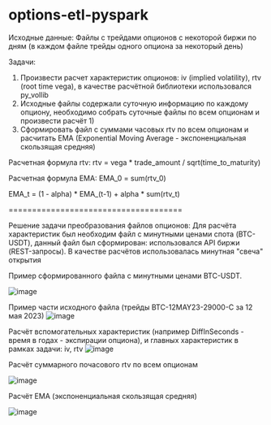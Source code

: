 # options-etl-pyspark
Исходные данные:
Файлы с трейдами опционов с некоторой биржи по дням (в каждом файле трейды одного опциона за некоторый день)

Задачи:
1) Произвести расчет характеристик опционов: iv (implied volatility), rtv (root time vega), в качестве расчётной библиотеки использовался py_vollib
2) Исходные файлы содержали суточную информацию по каждому опциону, необходимо собрать суточные файлы по всем опционам и произвести расчёт 1)
3) Сформировать файл с суммами часовых rtv по всем опционам и расчитать EMA (Exponential Moving Average - экспоненциальная скользящая средняя)

Расчетная формула rtv:
rtv  = vega * trade_amount / sqrt(time_to_maturity)


Расчетная формула EMA:
EMA_0 = sum(rtv_0)

EMA_t = (1 - alpha) * EMA_(t-1) + alpha * sum(rtv_t)

=====================================

Решение задачи преобразования файлов опционов:
Для расчёта характеристик был необходим файл с минутными ценами спота (BTC-USDT), данный файл был сформирован: использовался API биржи (REST-запросы). В качестве расчётов использовалась минутная "свеча" открытия

Пример сформированного файла с минутными ценами BTC-USDT.




![image](https://github.com/emilcube/options-etl-pyspark/assets/24300598/dd9307ad-649a-4f30-b549-ccff42e081ab)



Пример части исходного файла (трейды BTC-12MAY23-29000-С за 12 мая 2023)
![image](https://github.com/emilcube/options-etl-pyspark/assets/24300598/f48c65bf-08c5-450e-9014-d8431da4c709)

Расчёт вспомогательных характеристик (например DiffInSeconds - время в годах - экспирации опциона), и главных характеристик в рамках задачи: iv, rtv
![image](https://github.com/emilcube/options-etl-pyspark/assets/24300598/bf007313-092a-4354-99af-fc375b546f2b)


Расчёт суммарного почасового rtv по всем опционам



![image](https://github.com/emilcube/options-etl-pyspark/assets/24300598/cfc3f471-781b-47b9-9e41-492df19b6e02)


Расчёт EMA (экспоненциальная скользящая средняя)



![image](https://github.com/emilcube/options-etl-pyspark/assets/24300598/820d1f13-c419-490b-81b9-a20fb047b545)


